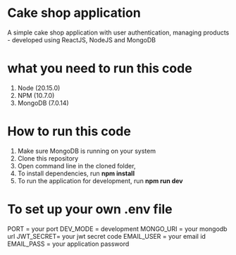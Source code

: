 # Cake shop application

A simple cake shop application with user authentication, managing products - developed using ReactJS, NodeJS and MongoDB

# what you need to run this code

1. Node (20.15.0)
2. NPM (10.7.0)
3. MongoDB (7.0.14)

# How to run this code
1. Make sure MongoDB is running on your system
2. Clone this repository
3. Open command line in the cloned folder,
4. To install dependencies, run  **npm install**
5. To run the application for development, run **npm run dev**

# To set up your own .env file
PORT = your port
DEV_MODE = development
MONGO_URI = your mongodb url
JWT_SECRET= your jwt secret code
EMAIL_USER = your email id
EMAIL_PASS = your application password
